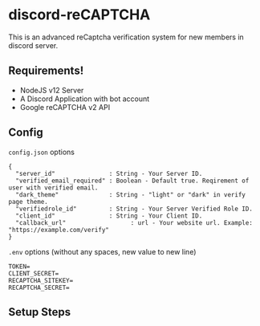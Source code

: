 # discord-reCAPTCHA
This is an advanced reCaptcha verification system for new members in discord server.

## Requirements!
- NodeJS v12 Server
- A Discord Application with bot account
- Google reCAPTCHA v2 API

## Config

`config.json` options
```
{
  "server_id"               : String - Your Server ID.
  "verified_email_required" : Boolean - Default true. Reqirement of user with verified email.
  "dark_theme"              : String - "light" or "dark" in verify page theme.
  "verifiedrole_id"         : String - Your Server Verified Role ID.
  "client_id"               : String - Your Client ID.
  "callback_url"                  : url - Your website url. Example: "https://example.com/verify"
}
```
`.env` options (without any spaces, new value to new line)
```
TOKEN=
CLIENT_SECRET=
RECAPTCHA_SITEKEY=
RECAPTCHA_SECRET=
```

## Setup Steps

